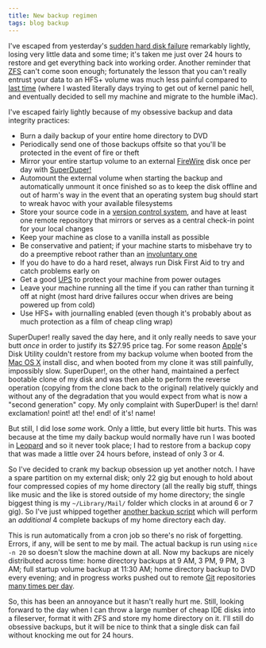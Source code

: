 ```yaml
---
title: New backup regimen
tags: blog backup
---
```


I've escaped from yesterday's [sudden hard disk failure](http://www.wincent.com/a/about/wincent/weblog/archives/2007/07/involuntary_reb_12.php) remarkably lightly, losing very little data and some time; it's taken me just over 24 hours to restore and get everything back into working order. Another reminder that [ZFS](http://www.wincent.com/knowledge-base/ZFS) can't come soon enough; fortunately the lesson that you can't really entrust your data to an HFS+ volume was much less painful compared to [last time](http://www.wincent.com/a/about/wincent/weblog/archives/2006/05/involuntary_reb_1.php) (where I wasted literally days trying to get out of kernel panic hell, and eventually decided to sell my machine and migrate to the humble iMac).

I've escaped fairly lightly because of my obsessive backup and data integrity practices:

-   Burn a daily backup of your entire home directory to DVD
-   Periodically send one of those backups offsite so that you'll be protected in the event of fire or theft
-   Mirror your entire startup volume to an external [FireWire](http://www.wincent.com/knowledge-base/FireWire) disk once per day with [SuperDuper!](http://www.wincent.com/knowledge-base/SuperDuper!)
-   Automount the external volume when starting the backup and automatically unmount it once finished so as to keep the disk offline and out of harm's way in the event that an operating system bug should start to wreak havoc with your available filesystems
-   Store your source code in a [version control system](http://www.wincent.com/knowledge-base/version%20control%20system), and have at least one remote repository that mirrors or serves as a central check-in point for your local changes
-   Keep your machine as close to a vanilla install as possible
-   Be conservative and patient; if your machine starts to misbehave try to do a preemptive reboot rather than an [involuntary one](http://www.wincent.com/a/about/wincent/weblog/archives/involuntary_reboot_log/)
-   If you do have to do a hard reset, always run Disk First Aid to try and catch problems early on
-   Get a good [UPS](http://www.wincent.com/knowledge-base/UPS) to protect your machine from power outages
-   Leave your machine running all the time if you can rather than turning it off at night (most hard drive failures occur when drives are being powered up from cold)
-   Use HFS+ with journalling enabled (even though it's probably about as much protection as a film of cheap cling wrap)

SuperDuper! really saved the day here, and it only really needs to save your butt _once_ in order to justify its \$27.95 price tag. For some reason [Apple](http://www.wincent.com/knowledge-base/Apple)'s Disk Utility couldn't restore from my backup volume when booted from the [Mac OS X](http://www.wincent.com/knowledge-base/Mac%20OS%20X) install disc, and when booted from my clone it was still painfully, impossibly slow. SuperDuper!, on the other hand, maintained a perfect bootable clone of my disk and was then able to perform the reverse operation (copying from the clone back to the original) relatively quickly and without any of the degradation that you would expect from what is now a "second generation" copy. My only complaint with SuperDuper! is the! darn! exclamation! point! at! the! end! of it's! name!

But still, I did lose _some_ work. Only a little, but every little bit hurts. This was because at the time my daily backup would normally have run I was booted in [Leopard](http://www.wincent.com/knowledge-base/Leopard) and so it never took place; I had to restore from a backup copy that was made a little over 24 hours before, instead of only 3 or 4.

So I've decided to crank my backup obsession up yet another notch. I have a spare partition on my external disk; only 22 gig but enough to hold about four compressed copies of my home directory (all the really big stuff, things like music and the like is stored outside of my home directory; the single biggest thing is my `~/Library/Mail/` folder which clocks in at around 6 or 7 gig). So I've just whipped together [another backup script](http://www.wincent.com/a/about/wincent/weblog/svn-log/archives/2007/07/add_home_directory_backup_scri.php) which will perform an _additional_ 4 complete backups of my home directory each day.

This is run automatically from a cron job so there's no risk of forgetting. Errors, if any, will be sent to me by mail. The actual backup is run using `nice -n 20` so doesn't slow the machine down at all. Now my backups are nicely distributed across time: home directory backups at 9 AM, 3 PM, 9 PM, 3 AM; full startup volume backup at 11:30 AM; home directory backup to DVD every evening; and in progress works pushed out to remote [Git](http://www.wincent.com/knowledge-base/Git) repositories [many times per day](http://www.wincent.com/a/about/wincent/weblog/svn-log/).

So, this has been an annoyance but it hasn't really hurt me. Still, looking forward to the day when I can throw a large number of cheap IDE disks into a fileserver, format it with ZFS and store my home directory on it. I'll still do obsessive backups, but it will be nice to think that a single disk can fail without knocking me out for 24 hours.
